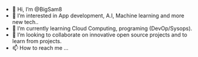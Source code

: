 - 👋 Hi, I’m @BigSam8
- 👀 I’m interested in App development, A.I, Machine learning and more new tech..
- 🌱 I’m currently learning Cloud Computing, programing (DevOp/Sysops).
- 💞️ I’m looking to collaborate on innovative open source projects and to learn from projects.
- 📫 How to reach me ...

<!---
BigSam8/BigSam8 is a ✨ special ✨ repository because its `README.md` (this file) appears on your GitHub profile.
You can click the Preview link to take a look at your changes.
--->
